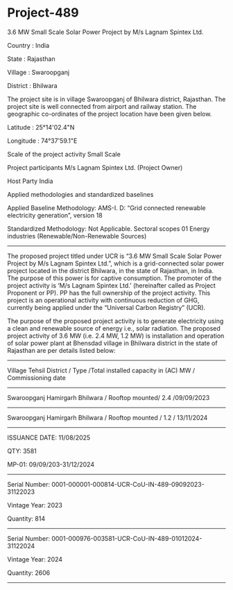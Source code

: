 # Project-489
3.6 MW Small Scale Solar Power Project by M/s Lagnam Spintex Ltd.

Country : India

State : Rajasthan

Village : Swaroopganj

District : Bhilwara

The project site is in village Swaroopganj of Bhilwara district, Rajasthan. The project site is well
connected from airport and railway station. The geographic co-ordinates of the project location
have been given below.

Latitude : 25°14'02.4"N

Longitude : 74°37'59.1"E


Scale of the project activity Small Scale

Project participants M/s Lagnam Spintex Ltd. (Project Owner)

Host Party India

Applied methodologies and
standardized baselines

Applied Baseline Methodology:
AMS-I. D: “Grid connected renewable electricity
generation”, version 18

Standardized Methodology: Not Applicable.
Sectoral scopes 01 Energy industries
(Renewable/Non-Renewable Sources)
________________
The proposed project titled under UCR is “3.6 MW Small Scale Solar Power Project by M/s Lagnam
Spintex Ltd.”, which is a grid-connected solar power project located in the district Bhilwara, in the
state of Rajasthan, in India. The purpose of this power is for captive consumption. The promoter of the
project activity is ‘M/s Lagnam Spintex Ltd.’ (hereinafter called as Project Proponent or PP). PP has
the full ownership of the project activity. This project is an operational activity with continuous
reduction of GHG, currently being applied under the “Universal Carbon Registry” (UCR).

The purpose of the proposed project activity is to generate electricity using a clean and renewable
source of energy i.e., solar radiation. The proposed project activity of 3.6 MW (i.e. 2.4 MW, 1.2 MW)
is installation and operation of solar power plant at Bhensdad village in Bhilwara district in the state of
Rajasthan are per details listed below:
_____________
Village Tehsil District / Type /Total installed capacity in (AC) MW / Commissioning date
______________
Swaroopganj Hamirgarh Bhilwara / Rooftop mounted/ 2.4 /09/09/2023
_______________
Swaroopganj Hamirgarh Bhilwara / Rooftop mounted / 1.2 / 13/11/2024
________________
ISSUANCE DATE: 11/08/2025

QTY: 3581

MP-01: 09/09/203-31/12/2024
____________
Serial Number: 0001-000001-000814-UCR-CoU-IN-489-09092023-31122023

Vintage Year: 2023

Quantity: 814
___________
Serial Number: 0001-000976-003581-UCR-CoU-IN-489-01012024-31122024

Vintage Year: 2024

Quantity: 2606
_______________
